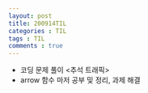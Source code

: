 ```yaml
---
layout: post
title: 200914TIL
categories : TIL
tags : TIL
comments : true
---
```


- 코딩 문제 풀이 <추석 트래픽>
- arrow 함수 마저 공부 및 정리, 과제 해결
